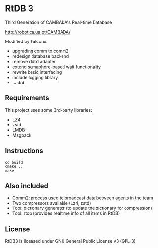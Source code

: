 # RtDB 3

Third Generation of CAMBADA's Real-time Database

http://robotica.ua.pt/CAMBADA/

Modified by Falcons: 
- upgrading comm to comm2
- redesign database backend
- remove rtdb1 adapter
- extend semaphore-based wait functionality
- rewrite basic interfacing
- include logging library
- ... tbd

## Requirements

This project uses some 3rd-party libraries:
- LZ4
- zstd
- LMDB
- Msgpack

## Instructions

```
cd build
cmake ..
make
```

## Also included

- Comm2: process used to broadcast data between agents in the team
- Two compressors available (Lz4, zstd)
- Tool: dictionary generator (to update the dictionary for compression)
- Tool: rtop (provides realtime info of all items in RtDB)

## License

RtDB3 is licensed under GNU General Public License v3 (GPL-3)
